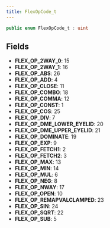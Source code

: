 ```yaml
---
title: FlexOpCode_t
---
```


```csharp
public enum FlexOpCode_t : uint
```

## Fields

- **FLEX_OP_2WAY_0**: 15
- **FLEX_OP_2WAY_1**: 16
- **FLEX_OP_ABS**: 26
- **FLEX_OP_ADD**: 4
- **FLEX_OP_CLOSE**: 11
- **FLEX_OP_COMBO**: 18
- **FLEX_OP_COMMA**: 12
- **FLEX_OP_CONST**: 1
- **FLEX_OP_COS**: 25
- **FLEX_OP_DIV**: 7
- **FLEX_OP_DME_LOWER_EYELID**: 20
- **FLEX_OP_DME_UPPER_EYELID**: 21
- **FLEX_OP_DOMINATE**: 19
- **FLEX_OP_EXP**: 9
- **FLEX_OP_FETCH1**: 2
- **FLEX_OP_FETCH2**: 3
- **FLEX_OP_MAX**: 13
- **FLEX_OP_MIN**: 14
- **FLEX_OP_MUL**: 6
- **FLEX_OP_NEG**: 8
- **FLEX_OP_NWAY**: 17
- **FLEX_OP_OPEN**: 10
- **FLEX_OP_REMAPVALCLAMPED**: 23
- **FLEX_OP_SIN**: 24
- **FLEX_OP_SQRT**: 22
- **FLEX_OP_SUB**: 5

